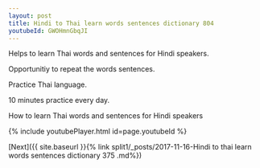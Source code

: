 ```yaml
---
layout: post
title: Hindi to Thai learn words sentences dictionary 804 
youtubeId: GWOHmnGbqJI
---
```

 
 
Helps to learn Thai words and sentences for Hindi speakers.

Opportunitiy to repeat the words sentences. 

Practice Thai language. 
 
10 minutes practice every day. 
 
How to learn Thai words and sentences for Hindi speakers 
 
{% include youtubePlayer.html id=page.youtubeId %}
 
 
[Next]({{ site.baseurl }}{% link  split1/_posts/2017-11-16-Hindi to thai learn words sentences dictionary 375 .md%})
 

